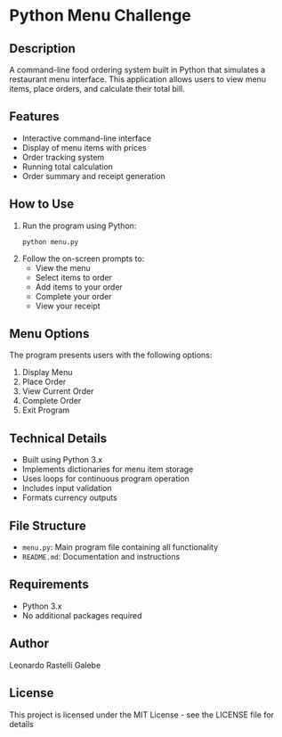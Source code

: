 # Python Menu Challenge

## Description
A command-line food ordering system built in Python that simulates a restaurant menu interface. This application allows users to view menu items, place orders, and calculate their total bill.

## Features
- Interactive command-line interface
- Display of menu items with prices
- Order tracking system
- Running total calculation
- Order summary and receipt generation

## How to Use
1. Run the program using Python:
   ```
   python menu.py
   ```
2. Follow the on-screen prompts to:
   - View the menu
   - Select items to order
   - Add items to your order
   - Complete your order
   - View your receipt

## Menu Options
The program presents users with the following options:
1. Display Menu
2. Place Order
3. View Current Order
4. Complete Order
5. Exit Program

## Technical Details
- Built using Python 3.x
- Implements dictionaries for menu item storage
- Uses loops for continuous program operation
- Includes input validation
- Formats currency outputs

## File Structure
- `menu.py`: Main program file containing all functionality
- `README.md`: Documentation and instructions

## Requirements
- Python 3.x
- No additional packages required

## Author
Leonardo Rastelli Galebe

## License
This project is licensed under the MIT License - see the LICENSE file for details

